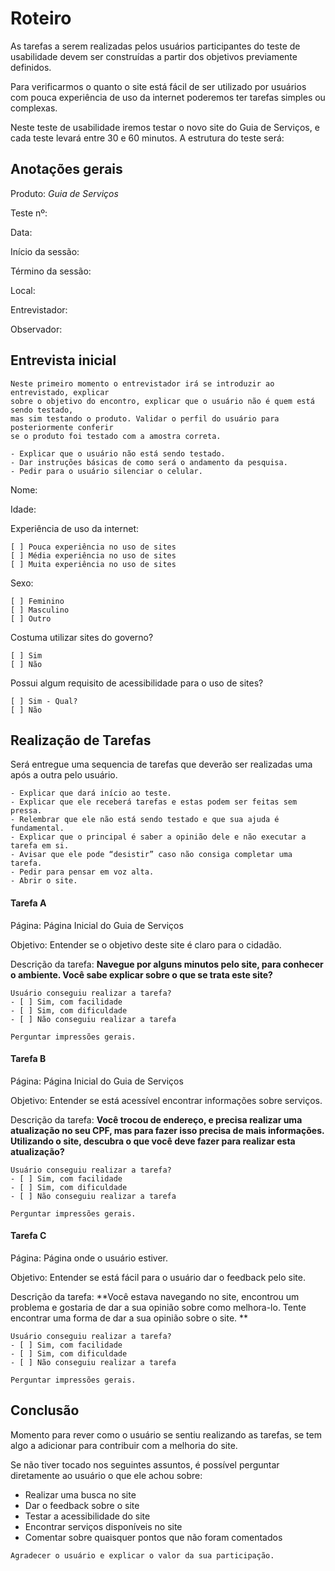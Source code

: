 # Roteiro
As tarefas a serem realizadas pelos usuários participantes do teste de usabilidade devem ser construídas a partir dos objetivos previamente definidos. 

Para verificarmos o quanto o site está fácil de ser utilizado por usuários com pouca experiência de uso da internet poderemos ter tarefas simples ou complexas. 

Neste teste de usabilidade iremos testar o novo site do Guia de Serviços, e cada teste levará entre 30 e 60 minutos. A estrutura do teste será:


## Anotações gerais

Produto: *Guia de Serviços*

Teste nº:

Data: 

Início da sessão:          

Término da sessão:          

Local: 

Entrevistador:

Observador:


## Entrevista inicial

```
Neste primeiro momento o entrevistador irá se introduzir ao entrevistado, explicar
sobre o objetivo do encontro, explicar que o usuário não é quem está sendo testado,
mas sim testando o produto. Validar o perfil do usuário para posteriormente conferir 
se o produto foi testado com a amostra correta. 

- Explicar que o usuário não está sendo testado.
- Dar instruções básicas de como será o andamento da pesquisa.
- Pedir para o usuário silenciar o celular.
```

Nome:

Idade: 

Experiência de uso da internet:
```
[ ] Pouca experiência no uso de sites
[ ] Média experiência no uso de sites
[ ] Muita experiência no uso de sites
```

Sexo: 
```
[ ] Feminino
[ ] Masculino
[ ] Outro
```

Costuma utilizar sites do governo?
```
[ ] Sim 
[ ] Não
```

Possui algum requisito de acessibilidade para o uso de sites?
```
[ ] Sim - Qual?
[ ] Não
```


## Realização de Tarefas
Será entregue uma sequencia de tarefas que deverão ser realizadas uma após a outra pelo usuário.

```
- Explicar que dará início ao teste.
- Explicar que ele receberá tarefas e estas podem ser feitas sem pressa.
- Relembrar que ele não está sendo testado e que sua ajuda é fundamental.
- Explicar que o principal é saber a opinião dele e não executar a tarefa em si.
- Avisar que ele pode “desistir” caso não consiga completar uma tarefa.
- Pedir para pensar em voz alta.
- Abrir o site.
```


#### Tarefa A
Página: Página Inicial do Guia de Serviços

Objetivo: Entender se o objetivo deste site é claro para o cidadão.

Descrição da tarefa: **Navegue por alguns minutos pelo site, para conhecer o ambiente. Você sabe explicar sobre o que se trata este site?**


```
Usuário conseguiu realizar a tarefa?
- [ ] Sim, com facilidade
- [ ] Sim, com dificuldade
- [ ] Não conseguiu realizar a tarefa
```

```
Perguntar impressões gerais.
```


#### Tarefa B
Página: Página Inicial do Guia de Serviços

Objetivo: Entender se está acessível encontrar informações sobre serviços.

Descrição da tarefa: **Você trocou de endereço, e precisa realizar uma atualização no seu CPF, mas para fazer isso precisa de mais informações. Utilizando o site, descubra o que você deve fazer para realizar esta atualização?**

```
Usuário conseguiu realizar a tarefa?
- [ ] Sim, com facilidade
- [ ] Sim, com dificuldade
- [ ] Não conseguiu realizar a tarefa
```

```
Perguntar impressões gerais.
```


#### Tarefa C
Página: Página onde o usuário estiver.

Objetivo: Entender se está fácil para o usuário dar o feedback pelo site.

Descrição da tarefa: **Você estava navegando no site, encontrou um problema e gostaria de dar a sua opinião sobre como melhora-lo. Tente encontrar uma forma de dar a sua opinião sobre o site.	**

```
Usuário conseguiu realizar a tarefa?
- [ ] Sim, com facilidade
- [ ] Sim, com dificuldade
- [ ] Não conseguiu realizar a tarefa
```

```
Perguntar impressões gerais.
```

## Conclusão
Momento para rever como o usuário se sentiu realizando as tarefas, se tem algo a adicionar para contribuir com a melhoria do site.

Se não tiver tocado nos seguintes assuntos, é possível perguntar diretamente ao usuário o que ele achou sobre:

- Realizar uma busca no site
- Dar o feedback sobre o site
- Testar a acessibilidade do site
- Encontrar serviços disponíveis no site
- Comentar sobre quaisquer pontos que não foram comentados


```
Agradecer o usuário e explicar o valor da sua participação.
```